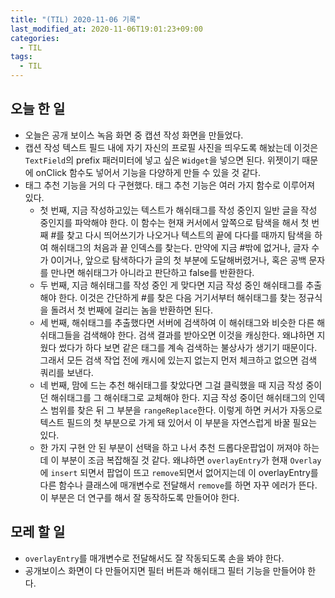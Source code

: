 ```yaml
---
title: "(TIL) 2020-11-06 기록"
last_modified_at: 2020-11-06T19:01:23+09:00
categories:
  - TIL
tags:
  - TIL
---
```


## 오늘 한 일

- 오늘은 공개 보이스 녹음 화면 중 캡션 작성 화면을 만들었다.
- 캡션 작성 텍스트 필드 내에 자기 자신의 프로필 사진을 띄우도록 해놨는데 이것은 ```TextField```의 prefix 패러미터에 넣고 싶은 ```Widget```을 넣으면 된다. 위젯이기 때문에 onClick 함수도 넣어서 기능을 다양하게 만들 수 있을 것 같다.
- 태그 추천 기능을 거의 다 구현했다. 태그 추천 기능은 여러 가지 함수로 이루어져 있다.
  - 첫 번째, 지금 작성하고있는 텍스트가 해쉬태그를 작성 중인지 일반 글을 작성 중인지를 파악해야 한다. 이 함수는 현재 커서에서 앞쪽으로 탐색을 해서 첫 번째 #를 찾고 다시 띄어쓰기가 나오거나 텍스트의 끝에 다다를 때까지 탐색을 하여 해쉬태그의 처음과 끝 인덱스를 찾는다. 만약에 지금 #밖에 없거나, 글자 수가 0이거나, 앞으로 탐색하다가 글의 첫 부분에 도달해버렸거나, 혹은 공백 문자를 만나면 해쉬태그가 아니라고 판단하고 false를 반환한다.
  - 두 번째, 지금 해쉬태그를 작성 중인 게 맞다면 지금 작성 중인 해쉬태그를 추출해야 한다. 이것은 간단하게 #를 찾은 다음 거기서부터 해쉬태그를 찾는 정규식을 돌려서 첫 번째에 걸리는 놈을 반환하면 된다.
  - 세 번째, 해쉬태그를 추출했다면 서버에 검색하여 이 해쉬태그와 비슷한 다른 해쉬태그들을 검색해야 한다. 검색 결과를 받아오면 이것을 캐싱한다. 왜냐하면 지웠다 썼다가 하다 보면 같은 태그를 계속 검색하는 불상사가 생기기 때문이다. 그래서 모든 검색 작업 전에 캐시에 있는지 없는지 먼저 체크하고 없으면 검색 쿼리를 보낸다.
  - 네 번째, 맘에 드는 추천 해쉬태그를 찾았다면 그걸 클릭했을 때 지금 작성 중이던 해쉬태그를 그 해쉬태그로 교체해야 한다. 지금 작성 중이던 해쉬태그의 인덱스 범위를 찾은 뒤 그 부분을 ```rangeReplace```한다. 이렇게 하면 커서가 자동으로 텍스트 필드의 첫 부분으로 가게 돼 있어서 이 부분을 자연스럽게 바꿀 필요는 있다.
  - 한 가지 구현 안 된 부분이 선택을 하고 나서 추천 드롭다운팝업이 꺼져야 하는데 이 부분이 조금 복잡해질 것 같다. 왜냐하면 ```overlayEntry```가 현재 ```Overlay```에 ```insert``` 되면서 팝업이 뜨고 ```remove```되면서 없어지는데 이 overlayEntry를 다른 함수나 클래스에 매개변수로 전달해서 ```remove```를 하면 자꾸 에러가 뜬다. 이 부분은 더 연구를 해서 잘 동작하도록 만들어야 한다.
## 모레 할 일
- ```overlayEntry```를 매개변수로 전달해서도 잘 작동되도록 손을 봐야 한다.
- 공개보이스 화면이 다 만들어지면 필터 버튼과 해쉬태그 필터 기능을 만들어야 한다.
